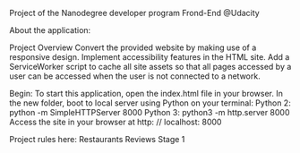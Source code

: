 Project of the Nanodegree developer program Frond-End @Udacity

About the application:

Project Overview
Convert the provided website by making use of a responsive design.
Implement accessibility features in the HTML site.
Add a ServiceWorker script to cache all site assets so that all pages accessed by a user can be accessed when the user is not connected to a network.

Begin:
To start this application, open the index.html file in your browser.
In the new folder, boot to local server using Python on your terminal:
Python 2: python -m SimpleHTTPServer 8000
Python 3: python3 -m http.server 8000
Access the site in your browser at http: // localhost: 8000

Project rules here: Restaurants Reviews Stage 1